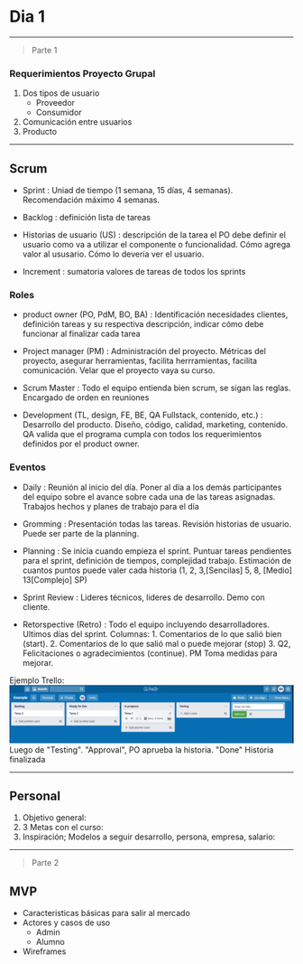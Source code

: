 # Dia 1
---

> Parte 1

### Requerimientos Proyecto Grupal
1. Dos tipos de usuario
	- Proveedor
	- Consumidor
2. Comunicación entre usuarios
3. Producto
---

## Scrum
- Sprint
: Uniad de tiempo (1 semana, 15 días, 4 semanas). Recomendación máximo 4 semanas.

- Backlog
: definición lista de tareas

- Historias de usuario (US)
: descripción de la tarea el PO debe definir el usuario como va a utilizar el componente o funcionalidad. Cómo agrega valor al ususario. Cómo lo devería ver el usuario.

- Increment
: sumatoria valores de tareas de todos los sprints

### Roles

- product owner (PO, PdM, BO, BA)
: Identificación necesidades clientes, definición tareas y su respectiva descripción, indicar cómo debe funcionar al finalizar cada tarea

- Project manager (PM)
: Administración del proyecto. Métricas del proyecto, asegurar herramientas, facilita herrramientas, facilita comunicación. Velar que el proyecto vaya su curso.

- Scrum Master
: Todo el equipo entienda bien scrum, se sigan las reglas. Encargado de orden en reuniones

- Development (TL, design, FE, BE, QA Fullstack, contenido, etc.)
: Desarrollo del producto. Diseño, código, calidad, marketing, contenido. QA valida que el programa cumpla con todos los requerimientos definidos por el product owner.

### Eventos

- Daily
: Reunión al inicio del día. Poner al día a los demás participantes del equipo sobre el avance sobre cada una de las tareas asignadas. Trabajos hechos y planes de trabajo para el día

- Gromming
: Presentación todas las tareas. Revisión historias de usuario. Puede ser parte de la planning.

- Planning
: Se inicia cuando empieza el sprint. Puntuar tareas pendientes para el sprint, definición de tiempos, complejidad trabajo. Estimación de cuantos puntos puede valer cada historia (1, 2, 3,[Sencilas] 5, 8, [Medio] 13[Complejo] SP)

- Sprint Review
: Lideres técnicos, lideres de desarrollo. Demo con cliente.

- Retorspective (Retro)
: Todo el equipo incluyendo desarrolladores. Ultimos días del sprint.
Columnas: 1. Comentarios de lo que salió bien (start). 2. Comentarios de lo que salió mal o puede mejorar (stop) 3. Q2, Felicitaciones o agradecimientos (continue).
PM Toma medidas para mejorar.

Ejemplo Trello:
![ejemplo trello](./ExampleTrello.jpg)
Luego de "Testing". "Approval", PO aprueba la historia. "Done" Historia finalizada

---

## Personal

1. Objetivo general: 
2. 3 Metas con el curso:
3. Inspiración; Modelos a seguir desarrollo, persona, empresa, salario:
---

> Parte 2

## MVP

- Caracteristicas básicas para salir al mercado
- Actores y casos de uso
	- Admin
	- Alumno
- Wireframes














